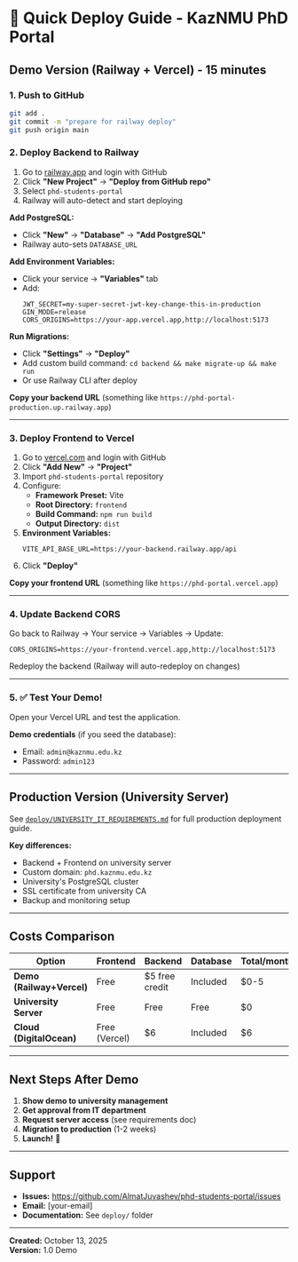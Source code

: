 # 🚀 Quick Deploy Guide - KazNMU PhD Portal

## Demo Version (Railway + Vercel) - 15 minutes

### 1. Push to GitHub

```bash
git add .
git commit -m "prepare for railway deploy"
git push origin main
```

### 2. Deploy Backend to Railway

1. Go to [railway.app](https://railway.app) and login with GitHub
2. Click **"New Project"** → **"Deploy from GitHub repo"**
3. Select `phd-students-portal`
4. Railway will auto-detect and start deploying

**Add PostgreSQL:**
- Click **"New"** → **"Database"** → **"Add PostgreSQL"**
- Railway auto-sets `DATABASE_URL`

**Add Environment Variables:**
- Click your service → **"Variables"** tab
- Add:
  ```
  JWT_SECRET=my-super-secret-jwt-key-change-this-in-production
  GIN_MODE=release
  CORS_ORIGINS=https://your-app.vercel.app,http://localhost:5173
  ```

**Run Migrations:**
- Click **"Settings"** → **"Deploy"** 
- Add custom build command: `cd backend && make migrate-up && make run`
- Or use Railway CLI after deploy

**Copy your backend URL** (something like `https://phd-portal-production.up.railway.app`)

---

### 3. Deploy Frontend to Vercel

1. Go to [vercel.com](https://vercel.com) and login with GitHub
2. Click **"Add New"** → **"Project"**
3. Import `phd-students-portal` repository
4. Configure:
   - **Framework Preset:** Vite
   - **Root Directory:** `frontend`
   - **Build Command:** `npm run build`
   - **Output Directory:** `dist`
5. **Environment Variables:**
   ```
   VITE_API_BASE_URL=https://your-backend.railway.app/api
   ```
6. Click **"Deploy"**

**Copy your frontend URL** (something like `https://phd-portal.vercel.app`)

---

### 4. Update Backend CORS

Go back to Railway → Your service → Variables → Update:
```
CORS_ORIGINS=https://your-frontend.vercel.app,http://localhost:5173
```

Redeploy the backend (Railway will auto-redeploy on changes)

---

### 5. ✅ Test Your Demo!

Open your Vercel URL and test the application.

**Demo credentials** (if you seed the database):
- Email: `admin@kaznmu.edu.kz`
- Password: `admin123`

---

## Production Version (University Server)

See [`deploy/UNIVERSITY_IT_REQUIREMENTS.md`](deploy/UNIVERSITY_IT_REQUIREMENTS.md) for full production deployment guide.

**Key differences:**
- Backend + Frontend on university server
- Custom domain: `phd.kaznmu.edu.kz`
- University's PostgreSQL cluster
- SSL certificate from university CA
- Backup and monitoring setup

---

## Costs Comparison

| Option | Frontend | Backend | Database | Total/month |
|--------|----------|---------|----------|-------------|
| **Demo (Railway+Vercel)** | Free | $5 free credit | Included | $0-5 |
| **University Server** | Free | Free | Free | $0 |
| **Cloud (DigitalOcean)** | Free (Vercel) | $6 | Included | $6 |

---

## Next Steps After Demo

1. **Show demo to university management**
2. **Get approval from IT department**
3. **Request server access** (see requirements doc)
4. **Migration to production** (1-2 weeks)
5. **Launch!** 🎉

---

## Support

- **Issues:** https://github.com/AlmatJuvashev/phd-students-portal/issues
- **Email:** [your-email]
- **Documentation:** See `deploy/` folder

---

**Created:** October 13, 2025  
**Version:** 1.0 Demo
